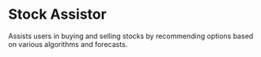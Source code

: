 # Stock Assistor
Assists users in buying and selling stocks by recommending options based on various algorithms and forecasts.
